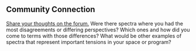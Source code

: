 ## Community Connection

[Share your thoughts on the forum.](https://community.p2pu.org/t/session-2-developing-a-common-language/2537) Were there spectra where you had the most disagreements or differing perspectives? Which ones and how did you come to terms with those differences? What would be other examples of spectra that represent important tensions in your space or program?
